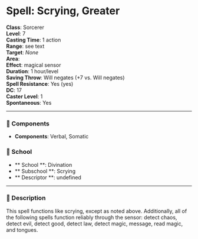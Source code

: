 
# Spell: Scrying, Greater
**Class**: Sorcerer  
**Level**: 7  
**Casting Time**: 1 action  
**Range**: see text  
**Target**: _None_  
**Area**:   
**Effect**: magical sensor  
**Duration**: 1 hour/level  
**Saving Throw**: Will negates (+7 vs. Will negates)  
**Spell Resistance**: Yes (yes)  
**DC**: 17  
**Caster Level**: 1  
**Spontaneous**: Yes

---

### 🔮 Components
- **Components**: Verbal, Somatic

### 🏫 School
- ** School **: Divination
- ** Subschool **: Scrying
- ** Descriptor **: undefined
---

### 📜 Description
This spell functions like scrying, except as noted above. Additionally, all of the following spells function reliably through the sensor: detect chaos, detect evil, detect good, detect law, detect magic, message, read magic, and tongues.
